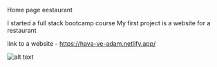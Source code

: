 Home page eestaurant

I started a full stack bootcamp course
My first project is a website for a restaurant

link to a website - https://hava-ve-adam.netlify.app/

![alt text](https://res.cloudinary.com/dxexnhjmi/image/upload/v1667224749/home-res_cmjru8.png)

